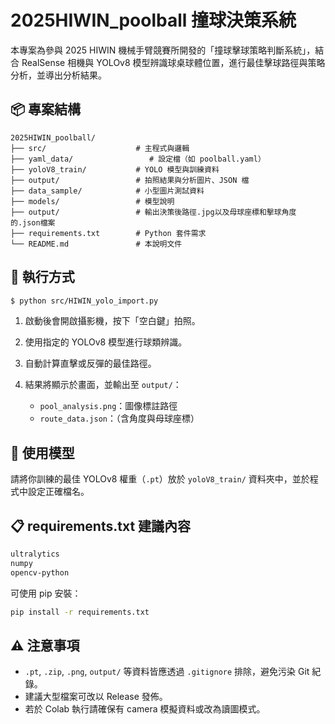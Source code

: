 
# 2025HIWIN_poolball 撞球決策系統

本專案為參與 2025 HIWIN 機械手臂競賽所開發的「撞球擊球策略判斷系統」，結合 RealSense 相機與 YOLOv8 模型辨識球桌球體位置，進行最佳擊球路徑與策略分析，並導出分析結果。

## 📦 專案結構

```
2025HIWIN_poolball/
├── src/                    # 主程式與邏輯
├── yaml_data/                 # 設定檔（如 poolball.yaml）
├── yoloV8_train/           # YOLO 模型與訓練資料
├── output/                 # 拍照結果與分析圖片、JSON 檔
├── data_sample/            # 小型圖片測試資料
├── models/                 # 模型說明
├── output/                 # 輸出決策後路徑.jpg以及母球座標和擊球角度的.json檔案
├── requirements.txt        # Python 套件需求
└── README.md               # 本說明文件

```

## 🚀 執行方式

```bash
$ python src/HIWIN_yolo_import.py
```

1. 啟動後會開啟攝影機，按下「空白鍵」拍照。
2. 使用指定的 YOLOv8 模型進行球類辨識。
3. 自動計算直擊或反彈的最佳路徑。
4. 結果將顯示於畫面，並輸出至 `output/`：

   - `pool_analysis.png`：圖像標註路徑
   - `route_data.json`：（含角度與母球座標）

## 🧠 使用模型

請將你訓練的最佳 YOLOv8 權重（`.pt`）放於 `yoloV8_train/` 資料夾中，並於程式中設定正確檔名。

## 📋 requirements.txt 建議內容

```txt
ultralytics
numpy
opencv-python
```

可使用 pip 安裝：

```bash
pip install -r requirements.txt
```

## ⚠️ 注意事項

- `.pt`, `.zip`, `.png`, `output/` 等資料皆應透過 `.gitignore` 排除，避免污染 Git 紀錄。
- 建議大型檔案可改以 Release 發佈。
- 若於 Colab 執行請確保有 camera 模擬資料或改為讀圖模式。


